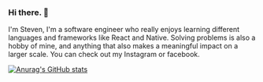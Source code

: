 ### Hi there.  👋

I'm Steven, I'm a software engineer who really enjoys learning different languages and frameworks like React and Native. Solving problems is also a hobby of mine, and anything that also makes a meaningful impact on a larger scale. You can check out my Instagram or facebook.

[![Anurag's GitHub stats](https://github-readme-stats.vercel.app/api?username=stejeda21)](https://github.com/anuraghazra/github-readme-stats)
